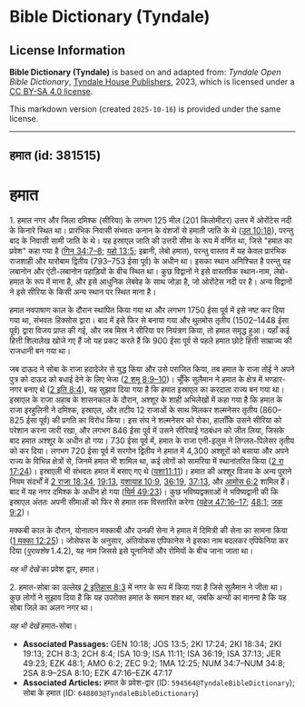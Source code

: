 # Bible Dictionary (Tyndale)

## License Information

**Bible Dictionary (Tyndale)** is based on and adapted from: _Tyndale Open Bible Dictionary_, [Tyndale House Publishers](https://tyndaleopenresources.com/), 2023, which is licensed under a [CC BY-SA 4.0 license](https://creativecommons.org/licenses/by-sa/4.0/legalcode.en).

This markdown version (created `2025-10-16`) is provided under the same license.



--------------------------------

## हमात (id: 381515)

हमात
====

1\. हमात नगर और जिला दमिश्क (सीरिया) के लगभग 125 मील (201 किलोमीटर) उत्तर में ओरोंटेस नदी के किनारे स्थित था। प्रारंभिक निवासी संभवतः कनान के वंशजों से हमाती जाति के थे ([उत 10:18](https://ref.ly/Gen10:18)), परन्तु बाद के निवासी सामी जाति के थे। यह इस्राएल जाति की उत्तरी सीमा के रूप में वर्णित था, जिसे "हमात का प्रवेश" कहा गया है ([गिन 34:7–8](https://ref.ly/Num34:7-Num34:8); [यहो 13:5](https://ref.ly/Josh13:5); इब्रानी, लेबो हमात), परन्तु वास्तव में यह केवल प्रारंभिक राजशाही और यारोबाम द्वितीय (793–753 ईसा पूर्व) के अधीन था। इसका स्थान अनिश्चित है परन्तु यह लबानोन और एंटी\-लबानोन पहाड़ियों के बीच स्थित था। कुछ विद्वानों ने इसे वास्तविक स्थान\-नाम, लेबो\-हमात के रूप में माना है, और इसे आधुनिक लेबवेह के साथ जोड़ा है, जो ओरोंटेस नदी पर है। अन्य विद्वानों ने इसे सीरिया के किसी अन्य स्थान पर स्थित माना है।

हमात नवपाषाण काल के दौरान स्थापित किया गया था और लगभग 1750 ईसा पूर्व में इसे नष्ट कर दिया गया था, संभवतः हिक्सोस द्वारा। बाद में इसे फिर से बनाया गया और थुतमोस तृतीय (1502–1448 ईसा पूर्व) द्वारा विजय प्राप्त की गई, और जब मिस्र ने सीरिया पर नियंत्रण किया, तो हमात समृद्ध हुआ। यहाँ कई हित्ती शिलालेख खोजे गए हैं जो यह प्रकट करते हैं कि 900 ईसा पूर्व से पहले हमात छोटे हित्ती साम्राज्य की राजधानी बन गया था।

जब दाऊद ने सोबा के राजा हदादेजेर से युद्ध किया और उसे पराजित किया, तब हमात के राजा तोई ने अपने पुत्र को दाऊद को बधाई देने के लिए भेजा ([2 शमू 8:9–10](https://ref.ly/2Sam8:9-2Sam8:10))। चूँकि सुलैमान ने हमात के क्षेत्र में भण्डार\-नगर बनाए थे ([2 इति 8:4](https://ref.ly/2Chr8:4)), यह सुझाव दिया गया है कि हमात इस्राएल का करदाता राज्य बन गया था। इस्राएल के राजा अहाब के शासनकाल के दौरान, अश्शूर के शाही अभिलेखों में कहा गया है कि हमात के राजा इरहुलिनी ने दमिश्क, इस्राएल, और तटीय 12 राजाओं के साथ मिलकर शल्मनेसर तृतीय (860–825 ईसा पूर्व) की प्रगति का विरोध किया। इस संघ ने शल्मनेसर को रोका, हालाँकि उसने सीरिया को परेशान करना जारी रखा, और लगभग 846 ईसा पूर्व में उसने सीरियाई गठबंधन को जीत लिया, जिसके बाद हमात अश्शूर के अधीन हो गया। 730 ईसा पूर्व में, हमात के राजा एनी\-इलुस ने तिग्लत\-पिलेसर तृतीय को कर दिया। लगभग 720 ईसा पूर्व में सरगोन द्वितीय ने हमात में 4,300 अश्शूरों को बसाया और अपने राज्य के विभिन्न क्षेत्रों से, जिनमें हमात भी शामिल था, कई लोगों को सामरिया में स्थानांतरित किया ([2 रा 17:24](https://ref.ly/2Kgs17:24))। इस्राएली भी संभवतः हमात में बसाए गए थे ([यशा11:11](https://ref.ly/Isa11:11))। हमात की अश्शूर विजय के अन्य पुराने नियम संदर्भों में [2 राजा 18:34](https://ref.ly/2Kgs18:34), [19:13](https://ref.ly/2Kgs19:13), [यशायाह 10:9](https://ref.ly/Isa10:9), [36:19](https://ref.ly/Isa36:19), [37:13](https://ref.ly/Isa37:13), और [आमोस 6:2](https://ref.ly/Amos6:2) शामिल हैं। बाद में यह नगर दमिश्क के अधीन हो गया ([यिर्म 49:23](https://ref.ly/Jer49:23))। कुछ भविष्यद्वक्ताओं ने भविष्यद्वानी की कि इस्राएल अंततः अपनी सीमाओं को फिर से हमात तक विस्तारित करेगा ([यहेज 47:16–17](https://ref.ly/Ezek47:16-Ezek47:17); [48:1](https://ref.ly/Ezek48:1); [जक 9:2](https://ref.ly/Zech9:2))।

मक्कबी काल के दौरान, योनातान मक्काबी और उनकी सेना ने हमात में दिमित्री की सेना का सामना किया ([1 मक्का 12:25](https://ref.ly/1Macc12:25))। जोसेफस के अनुसार, अंतियोकस एपिफानेस ने इसका नाम बदलकर एपिफेनिया कर दिया (*पुरावशेष* 1\.4\.2\), यह नाम जिससे इसे यूनानियों और रोमियों के बीच जाना जाता था।

*यह भी देखें* का प्रवेश द्वार, हमात।

2\. हमात\-सोबा का उल्लेख [2 इतिहास 8:3](https://ref.ly/2Chr8:3) में नगर के रूप में किया गया है जिसे सुलैमान ने जीता था। कुछ लोगों ने सुझाव दिया है कि यह उपरोक्त हमात के समान शहर था, जबकि अन्यों का मानना है कि यह सोबा जिले का अलग नगर था।

*यह भी देखें* हमात\-सोबा।

* **Associated Passages:** GEN 10:18; JOS 13:5; 2KI 17:24; 2KI 18:34; 2KI 19:13; 2CH 8:3; 2CH 8:4; ISA 10:9; ISA 11:11; ISA 36:19; ISA 37:13; JER 49:23; EZK 48:1; AMO 6:2; ZEC 9:2; 1MA 12:25; NUM 34:7–NUM 34:8; 2SA 8:9–2SA 8:10; EZK 47:16–EZK 47:17
* **Associated Articles:** हमात के प्रवेश-द्वार (ID: `594564@TyndaleBibleDictionary`); सोबा के हमात (ID: `648803@TyndaleBibleDictionary`)

